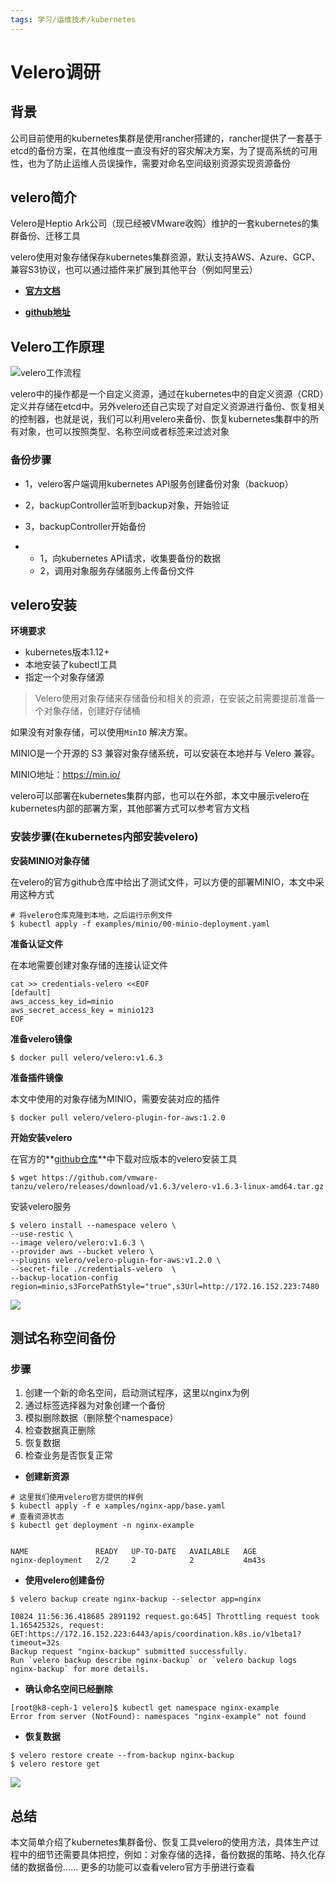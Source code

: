 ```yaml
---
tags: 学习/运维技术/kubernetes
---
```

# **Velero调研**



## **背景**

公司目前使用的kubernetes集群是使用rancher搭建的，rancher提供了一套基于etcd的备份方案，在其他维度一直没有好的容灾解决方案，为了提高系统的可用性，也为了防止运维人员误操作，需要对命名空间级别资源实现资源备份



## **velero简介**

Velero是Heptio Ark公司（现已经被VMware收购）维护的一套kubernetes的集群备份、迁移工具


velero使用对象存储保存kubernetes集群资源，默认支持AWS、Azure、GCP、兼容S3协议，也可以通过插件来扩展到其他平台（例如阿里云）

* **[官方文档](https://velero.io/docs/v1.6/)**

* **[github地址](https://github.com/vmware-tanzu/velero)**



## **Velero工作原理**


![velero工作流程](https://gitee.com/animezjy/PicGo_img/raw/master/images/20210826232248.png)

velero中的操作都是一个自定义资源，通过在kubernetes中的自定义资源（CRD）定义并存储在etcd中。另外velero还自己实现了对自定义资源进行备份、恢复相关的控制器，也就是说，我们可以利用velero来备份、恢复kubernetes集群中的所有对象，也可以按照类型、名称空间或者标签来过滤对象



### 备份步骤

- 1，velero客户端调用kubernetes API服务创建备份对象（backuop）
- 2，backupController监听到backup对象，开始验证
- 3，backupController开始备份

- - 1，向kubernetes API请求，收集要备份的数据
  - 2，调用对象服务存储服务上传备份文件		





## velero安装

**环境要求**

- kubernetes版本1.12+
- 本地安装了kubectl工具
- 指定一个对象存储源

> Velero使用对象存储来存储备份和相关的资源，在安装之前需要提前准备一个对象存储，创建好存储桶

 如果没有对象存储，可以使用`MinIO` 解决方案。   

MINIO是一个开源的 S3 兼容对象存储系统，可以安装在本地并与 Velero 兼容。

MINIO地址：https://min.io/

velero可以部署在kubernetes集群内部，也可以在外部，本文中展示velero在kubernetes内部的部署方案，其他部署方式可以参考官方文档	



### 安装步骤(在kubernetes内部安装velero)



**安装MINIO对象存储**

在velero的官方github仓库中给出了测试文件，可以方便的部署MINIO，本文中采用这种方式

```
# 将velero仓库克隆到本地，之后运行示例文件
$ kubectl apply -f examples/minio/00-minio-deployment.yaml
```

**准备认证文件**

在本地需要创建对象存储的连接认证文件

```shell
cat >> credentials-velero <<EOF
[default]
aws_access_key_id=minio
aws_secret_access_key = minio123
EOF
```

**准备velero镜像**

```shell
$ docker pull velero/velero:v1.6.3
```

**准备插件镜像**

本文中使用的对象存储为MINIO，需要安装对应的插件

```shell
$ docker pull velero/velero-plugin-for-aws:1.2.0
```



**开始安装velero**

在官方的**[github仓库](https://github.com/vmware-tanzu/velero/releases)**中下载对应版本的velero安装工具

```shell
$ wget https://github.com/vmware-tanzu/velero/releases/download/v1.6.3/velero-v1.6.3-linux-amd64.tar.gz
```

安装velero服务

```shell
$ velero install --namespace velero \
--use-restic \
--image velero/velero:v1.6.3 \
--provider aws --bucket velero \
--plugins velero/velero-plugin-for-aws:v1.2.0 \
--secret-file ./credentials-velero  \
--backup-location-config region=minio,s3ForcePathStyle="true",s3Url=http://172.16.152.223:7480
```

![](https://gitee.com/animezjy/PicGo_img/raw/master/images/20210826232448.png)

 

## **测试名称空间备份**



### **步骤**

1. 创建一个新的命名空间，启动测试程序，这里以nginx为例
2. 通过标签选择器为对象创建一个备份
3. 模拟删除数据（删除整个namespace）
4. 检查数据真正删除
5. 恢复数据
6. 检查业务是否恢复正常



* **创建新资源**

```shell
# 这里我们使用velero官方提供的样例
$ kubectl apply -f e xamples/nginx-app/base.yaml
# 查看资源状态
$ kubectl get deployment -n nginx-example


NAME               READY   UP-TO-DATE   AVAILABLE   AGE
nginx-deployment   2/2     2            2           4m43s
```

- **使用velero创建备份**

```shell
$ velero backup create nginx-backup --selector app=nginx

I0824 11:56:36.418685 2891192 request.go:645] Throttling request took 1.16542532s, request: GET:https://172.16.152.223:6443/apis/coordination.k8s.io/v1beta1?timeout=32s
Backup request "nginx-backup" submitted successfully.
Run `velero backup describe nginx-backup` or `velero backup logs nginx-backup` for more details.
```

- **确认命名空间已经删除**

```shell
[root@k8-ceph-1 velero]$ kubectl get namespace nginx-example
Error from server (NotFound): namespaces "nginx-example" not found
```

- **恢复数据**

```shell
$ velero restore create --from-backup nginx-backup
$ velero restore get
```



![](https://gitee.com/animezjy/PicGo_img/raw/master/images/20210826232557.png)



## **总结**

本文简单介绍了kubernetes集群备份、恢复工具velero的使用方法，具体生产过程中的细节还需要具体把控，例如：对象存储的选择，备份数据的策略、持久化存储的数据备份...... 更多的功能可以查看velero官方手册进行查看

